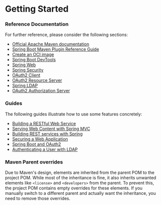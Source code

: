 # Getting Started

### Reference Documentation
For further reference, please consider the following sections:

* [Official Apache Maven documentation](https://maven.apache.org/guides/index.html)
* [Spring Boot Maven Plugin Reference Guide](https://docs.spring.io/spring-boot/3.4.7/maven-plugin)
* [Create an OCI image](https://docs.spring.io/spring-boot/3.4.7/maven-plugin/build-image.html)
* [Spring Boot DevTools](https://docs.spring.io/spring-boot/3.4.7/reference/using/devtools.html)
* [Spring Web](https://docs.spring.io/spring-boot/3.4.7/reference/web/servlet.html)
* [Spring Security](https://docs.spring.io/spring-boot/3.4.7/reference/web/spring-security.html)
* [OAuth2 Client](https://docs.spring.io/spring-boot/3.4.7/reference/web/spring-security.html#web.security.oauth2.client)
* [OAuth2 Resource Server](https://docs.spring.io/spring-boot/3.4.7/reference/web/spring-security.html#web.security.oauth2.server)
* [Spring LDAP](https://docs.spring.io/spring-boot/3.4.7/reference/data/nosql.html#data.nosql.ldap)
* [OAuth2 Authorization Server](https://docs.spring.io/spring-boot/3.4.7/reference/web/spring-security.html#web.security.oauth2.authorization-server)

### Guides
The following guides illustrate how to use some features concretely:

* [Building a RESTful Web Service](https://spring.io/guides/gs/rest-service/)
* [Serving Web Content with Spring MVC](https://spring.io/guides/gs/serving-web-content/)
* [Building REST services with Spring](https://spring.io/guides/tutorials/rest/)
* [Securing a Web Application](https://spring.io/guides/gs/securing-web/)
* [Spring Boot and OAuth2](https://spring.io/guides/tutorials/spring-boot-oauth2/)
* [Authenticating a User with LDAP](https://spring.io/guides/gs/authenticating-ldap/)

### Maven Parent overrides

Due to Maven's design, elements are inherited from the parent POM to the project POM.
While most of the inheritance is fine, it also inherits unwanted elements like `<license>` and `<developers>` from the parent.
To prevent this, the project POM contains empty overrides for these elements.
If you manually switch to a different parent and actually want the inheritance, you need to remove those overrides.


